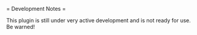 = Development Notes =

This plugin is still under very active development and is not ready for use. Be warned!